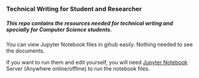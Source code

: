 ### Technical Writing for Student and Researcher
##### This repo contains the resources needed for technical wrting and specially for Computer Science students.

You can view Jupyter Notebook files in gihub easily. Nothing needed to see the documents.

If you want to run them and edit yourself, you will need [Jupyter Notebook](https://docs.jupyter.org/en/latest/running.html) Server (Anywhere online/offline) to run the notebook files.
